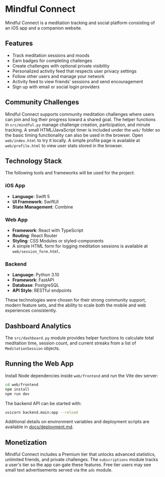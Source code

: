 # Mindful Connect

Mindful Connect is a meditation tracking and social platform consisting of an iOS app and a companion website.

## Features

- Track meditation sessions and moods
- Earn badges for completing challenges
- Create challenges with optional private visibility
- Personalized activity feed that respects user privacy settings
- Follow other users and manage your network
- Activity feed to view friends' sessions and send encouragement
- Sign up with email or social login providers

## Community Challenges
Mindful Connect supports community meditation challenges where users can join and log their progress toward a shared goal. The helper functions in `src/mindful.py` manage challenge creation, participation, and minute tracking.
A small HTML/JavaScript timer is included under the `web/` folder so the basic timing functionality can also be used in the browser. Open `web/index.html` to try it locally. A simple profile page is available at `web/profile.html` to view user stats stored in the browser.

## Technology Stack

The following tools and frameworks will be used for the project:

### iOS App
- **Language**: Swift 5
- **UI Framework**: SwiftUI
- **State Management**: Combine

### Web App
- **Framework**: React with TypeScript
- **Routing**: React Router
- **Styling**: CSS Modules or styled-components
- A simple HTML form for logging meditation sessions is available at
  `web/session_form.html`.

### Backend
- **Language**: Python 3.10
- **Framework**: FastAPI
- **Database**: PostgreSQL
- **API Style**: RESTful endpoints

These technologies were chosen for their strong community support, modern feature sets, and the ability to scale both the mobile and web experiences consistently.

## Dashboard Analytics

The `src/dashboard.py` module provides helper functions to calculate total meditation time, session count, and current streaks from a list of `MeditationSession` objects.

## Running the Web App

Install Node dependencies inside `web/frontend` and run the Vite dev server:

```bash
cd web/frontend
npm install
npm run dev
```

The backend API can be started with:

```bash
uvicorn backend.main:app --reload
```

Additional details on environment variables and deployment scripts are available in [docs/deployment.md](docs/deployment.md).

## Monetization

Mindful Connect includes a Premium tier that unlocks advanced statistics,
unlimited friends, and private challenges. The `subscriptions` module tracks a
user's tier so the app can gate these features. Free tier users may see small
text advertisements served via the `ads` module.

